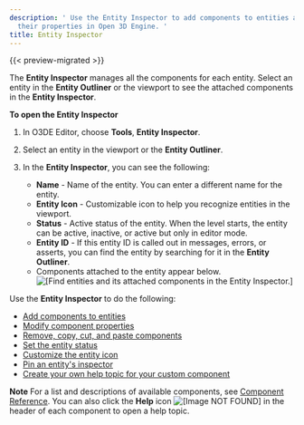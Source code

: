 ```yaml
---
description: ' Use the Entity Inspector to add components to entities and modify
  their properties in Open 3D Engine. '
title: Entity Inspector
---
```


{{< preview-migrated >}}

The **Entity Inspector** manages all the components for each entity\. Select an entity in the **Entity Outliner** or the viewport to see the attached components in the **Entity Inspector**\.

**To open the Entity Inspector**

1. In O3DE Editor, choose **Tools**, **Entity Inspector**\.

1. Select an entity in the viewport or the **Entity Outliner**\.

1. In the **Entity Inspector**, you can see the following:
   + **Name** - Name of the entity\. You can enter a different name for the entity\.
   + **Entity Icon** - Customizable icon to help you recognize entities in the viewport\.
   + **Status** - Active status of the entity\. When the level starts, the entity can be active, inactive, or active but only in editor mode\.
   + **Entity ID** - If this entity ID is called out in messages, errors, or asserts, you can find the entity by searching for it in the **Entity Outliner**\.
   + Components attached to the entity appear below\.
![\[Find entities and its attached components in the Entity Inspector.\]](/images/user-guide/component/entity_system/component-entity-inspector.png)

Use the **Entity Inspector** to do the following:
+ [Add components to entities](/docs/userguide/components/working-adding.md)
+ [Modify component properties](/docs/userguide/editing-component-properties.md)
+ [Remove, copy, cut, and paste components](/docs/userguide/creating-adding-components.md)
+ [Set the entity status](/docs/user-guide/editor/entity-inspector-status.md)
+ [Customize the entity icon](/docs/user-guide/editor/entity-inspector-customize-icon.md)
+ [Pin an entity's inspector](/docs/user-guide/editor/entity-inspector-pin.md)
+ [Create your own help topic for your custom component](/docs/userguide/editing-component-properties#component-entity-inspector-help)

**Note**
For a list and descriptions of available components, see [Component Reference](/docs/userguide/components/components.md)\. You can also click the **Help** icon ![\[Image NOT FOUND\]](/images/user-guide/component/entity_system/entity-inspector-help.png) in the header of each component to open a help topic\.